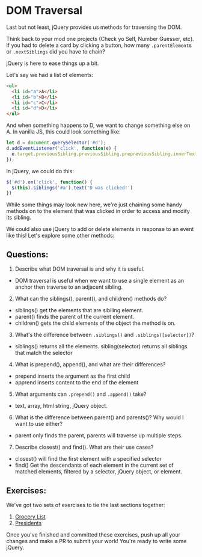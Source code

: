 # DOM Traversal

Last but not least, jQuery provides us methods for traversing the DOM.

Think back to your mod one projects (Check yo Self, Number Guesser, etc). If you had to delete a card by clicking a button, how many `.parentElement`s or `.nextSiblings` did you have to chain?

jQuery is here to ease things up a bit.

Let's say we had a list of elements:

```html
<ul>
  <li id="a">A</li>
  <li id="b">B</li>
  <li id="c">C</li>
  <li id="d">D</li>
</ul>
```

And when something happens to D, we want to change something else on A. In vanilla JS, this could look something like:

```JavaScript
let d = document.querySelector('#d');
d.addEventListener('click', function(e) {
  e.target.previousSibling.previousSibling.prepreviousSibling.innerText = "D was clicked!"
});
```

In jQuery, we could do this:

```JavaScript
$('#d').on('click', function() {
  $(this).siblings('#a').text('D was clicked!')
})
```

While some things may look new here, we're just chaining some handy methods on to the element that was clicked in order to access and modify its sibling.

We could also use jQuery to add or delete elements in response to an event like this! Let's explore some other methods:

## Questions:
1. Describe what DOM traversal is and why it is useful.
- DOM traversal is useful when we want to use a single element as an anchor then traverse to an adjacent sibling.

2. What can the siblings(), parent(), and children() methods do?
- siblings() get the elements that are sibiling element.
- parent() finds the parent of the current element.
- children() gets the child elements of the object the method is on.

3. What's the difference between `.siblings()` and `.siblings([selector])`?
- siblings() returns all the elements. sibling(selector) returns all siblings that match the selector

4. What is prepend(), append(), and what are their differences?
- prepend inserts the argument as the first child
- apprend inserts content to the end of the element

5. What arguments can `.prepend()` and `.append()` take?
- text, array, html string, jQuery object.

6. What is the difference between parent() and parents()? Why would I want to use either?
- parent only finds the parent, parents will traverse up multiple steps.

7. Describe closest() and find(). What are their use cases?
- closest() will find the first element with a specified selector
- find()  Get the descendants of each element in the current set of matched elements, filtered by a selector, jQuery object, or element.


## Exercises:
We've got two sets of exercises to tie the last sections together:

1. [Grocery List](./grocery-list)
2. [Presidents](./presidents)

Once you've finished and committed these exercises, push up all your changes and make a PR to submit your work! You're ready to write some jQuery.
